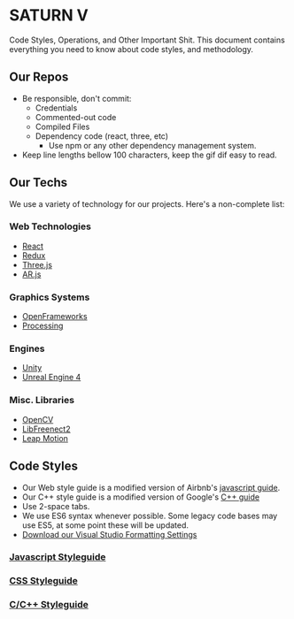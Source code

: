 # SATURN V
Code Styles, Operations, and Other Important Shit. This document contains everything you need to know about code styles, and methodology.

## Our Repos
* Be responsible, don't commit:
    * Credentials
    * Commented-out code
    * Compiled Files
    * Dependency code (react, three, etc)
        * Use npm or any other dependency management system.
* Keep line lengths bellow 100 characters, keep the gif dif easy to read.

## Our Techs

We use a variety of technology for our projects. Here's a non-complete list:

### Web Technologies
* [React](https://reactjs.org)
* [Redux](https://redux.js.org)
* [Three.js](https://threejs.org)
* [AR.js](https://github.com/jeromeetienne/AR.js/blob/master/README.md)

### Graphics Systems
* [OpenFrameworks](http://openframeworks.cc)
* [Processing](processing.org)

### Engines
* [Unity](https://unity3d.com)
* [Unreal Engine 4](https://www.unrealengine.com)

### Misc. Libraries

* [OpenCV](https://opencv.org/)
* [LibFreenect2](https://github.com/OpenKinect/libfreenect2)
* [Leap Motion](https://www.leapmotion.com/)

## Code Styles
* Our Web style guide is a modified version of Airbnb's [javascript guide](https://github.com/airbnb/javascript).
* Our C++ style guide is a modified version of Google's [C++ guide](https://google.github.io/styleguide/cppguide.html)
* Use 2-space tabs.
* We use ES6 syntax whenever possible. Some legacy code bases may use ES5, at some point these will be updated.
* [Download our Visual Studio Formatting Settings](https://github.com/tothemun/SATURN-V/raw/master/mun-formatting.vssettings)


### [Javascript Styleguide](https://github.com/tothemun/SATURN-V/blob/master/JAVASCRIPT.md)
### [CSS Styleguide](https://github.com/tothemun/SATURN-V/blob/master/CSS.md)
### [C/C++ Styleguide](https://github.com/tothemun/SATURN-V/blob/master/c++/README.md)
